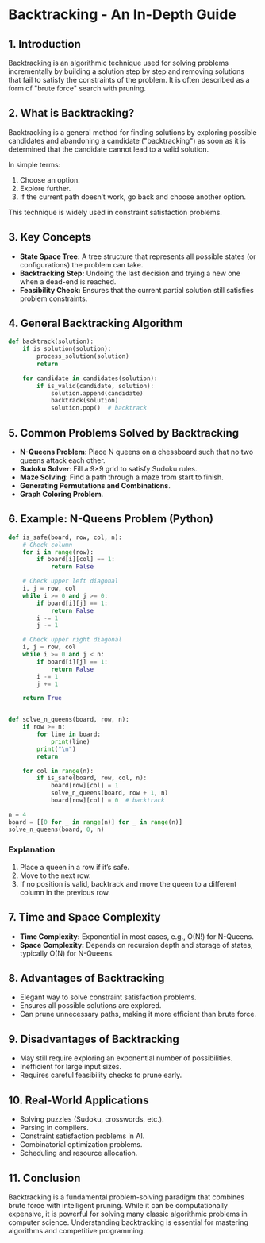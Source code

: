 # Backtracking - An In-Depth Guide

## 1. Introduction

Backtracking is an algorithmic technique used for solving problems incrementally by building a solution step by step and removing solutions that fail to satisfy the constraints of the problem. It is often described as a form of "brute force" search with pruning.

## 2. What is Backtracking?

Backtracking is a general method for finding solutions by exploring possible candidates and abandoning a candidate ("backtracking") as soon as it is determined that the candidate cannot lead to a valid solution.

In simple terms:

1. Choose an option.
2. Explore further.
3. If the current path doesn’t work, go back and choose another option.

This technique is widely used in constraint satisfaction problems.

## 3. Key Concepts

* **State Space Tree:** A tree structure that represents all possible states (or configurations) the problem can take.
* **Backtracking Step:** Undoing the last decision and trying a new one when a dead-end is reached.
* **Feasibility Check:** Ensures that the current partial solution still satisfies problem constraints.

## 4. General Backtracking Algorithm

```python
def backtrack(solution):
    if is_solution(solution):
        process_solution(solution)
        return
    
    for candidate in candidates(solution):
        if is_valid(candidate, solution):
            solution.append(candidate)
            backtrack(solution)
            solution.pop()  # backtrack
```

## 5. Common Problems Solved by Backtracking

* **N-Queens Problem**: Place N queens on a chessboard such that no two queens attack each other.
* **Sudoku Solver**: Fill a 9×9 grid to satisfy Sudoku rules.
* **Maze Solving**: Find a path through a maze from start to finish.
* **Generating Permutations and Combinations**.
* **Graph Coloring Problem**.

## 6. Example: N-Queens Problem (Python)

```python
def is_safe(board, row, col, n):
    # Check column
    for i in range(row):
        if board[i][col] == 1:
            return False

    # Check upper left diagonal
    i, j = row, col
    while i >= 0 and j >= 0:
        if board[i][j] == 1:
            return False
        i -= 1
        j -= 1

    # Check upper right diagonal
    i, j = row, col
    while i >= 0 and j < n:
        if board[i][j] == 1:
            return False
        i -= 1
        j += 1

    return True


def solve_n_queens(board, row, n):
    if row >= n:
        for line in board:
            print(line)
        print("\n")
        return

    for col in range(n):
        if is_safe(board, row, col, n):
            board[row][col] = 1
            solve_n_queens(board, row + 1, n)
            board[row][col] = 0  # backtrack

n = 4
board = [[0 for _ in range(n)] for _ in range(n)]
solve_n_queens(board, 0, n)
```

### Explanation

1. Place a queen in a row if it’s safe.
2. Move to the next row.
3. If no position is valid, backtrack and move the queen to a different column in the previous row.

## 7. Time and Space Complexity

* **Time Complexity:** Exponential in most cases, e.g., O(N!) for N-Queens.
* **Space Complexity:** Depends on recursion depth and storage of states, typically O(N) for N-Queens.

## 8. Advantages of Backtracking

* Elegant way to solve constraint satisfaction problems.
* Ensures all possible solutions are explored.
* Can prune unnecessary paths, making it more efficient than brute force.

## 9. Disadvantages of Backtracking

* May still require exploring an exponential number of possibilities.
* Inefficient for large input sizes.
* Requires careful feasibility checks to prune early.

## 10. Real-World Applications

* Solving puzzles (Sudoku, crosswords, etc.).
* Parsing in compilers.
* Constraint satisfaction problems in AI.
* Combinatorial optimization problems.
* Scheduling and resource allocation.

## 11. Conclusion

Backtracking is a fundamental problem-solving paradigm that combines brute force with intelligent pruning. While it can be computationally expensive, it is powerful for solving many classic algorithmic problems in computer science. Understanding backtracking is essential for mastering algorithms and competitive programming.
